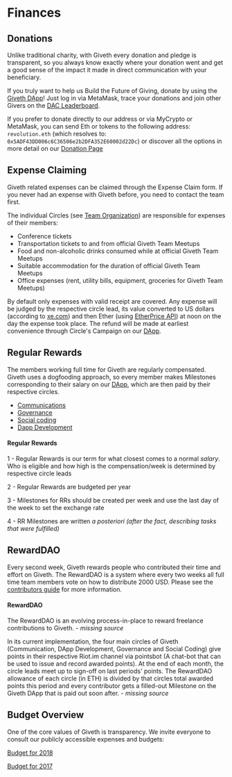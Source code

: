 # Finances

## <a name="donations">Donations</a>

Unlike traditional charity, with Giveth every donation and pledge is transparent, so you always know exactly where your donation went and get a good sense of the impact it made in direct communication with your beneficiary.

If you truly want to help us Build the Future of Giving, donate by using the [Giveth DApp](https://beta.giveth.io/)! Just log in via MetaMask, trace your donations and join other Givers on the [DAC Leaderboard](https://leaderboard.giveth.io).

If you prefer to donate directly to our address or via MyCrypto or MetaMask, you can send Eth or tokens to the following address:
```revolution.eth``` (which resolves to: ```0x5ADF43DD006c6C36506e2b2DFA352E60002d22Dc```) or discover all the options in more detail on our [Donation Page](https://giveth.io/donate)


## <a name="finances_expenses">Expense Claiming</a>

Giveth related expenses can be claimed through the Expense Claim form. If you never had an expense with Giveth before, you need to contact the team first.

The individual Circles (see [Team Organization](../team-organisation/)) are responsible for expenses of their members:

- Conference tickets
- Transportation tickets to and from official Giveth Team Meetups
- Food and non-alcoholic drinks consumed while at official Giveth Team Meetups
- Suitable accommodation for the duration of official Giveth Team Meetups
- Office expenses (rent,  utility bills, equipment, groceries for Giveth Team Meetups)

By default only expenses with valid receipt are covered. Any expense will be judged by the respective circle lead, its value converted to US dollars (according to [xe.com](http://www.xe.com)) and then Ether (using [EtherPrice API](https://etherchain.org/documentation/api/)) at noon on the day the expense took place. The refund will be made at earliest convenience through Circle's Campaign on our [DApp](https://alpha.giveth.io/).

## <a name="finances_regular">Regular Rewards</a>

The members working full time for Giveth are regularly compensated. Giveth uses a dogfooding approach, so every member makes Milestones corresponding to their salary on our [DApp](https://beta.giveth.io/dacs/5b37da13a239ac21b383d4da), which are then paid by their respective circles.

* [Communications](https://beta.giveth.io/campaigns/5b3789513a65c31e4e4e8328)
* [Governance](https://beta.giveth.io/campaigns/5b37e5caa239ac21b383d4dd)
* [Social coding](https://beta.giveth.io/campaigns/5b3b3a34329bc64ae74d13cd)
* [Dapp Development](https://beta.giveth.io/campaigns/5b39d45e14cec916d00dab20)

#### Regular Rewards
1 - Regular Rewards is our term for what closest comes to a normal *salary*. Who is eligible and how high is the compensation/week is determined by respective circle leads

2 - Regular Rewards are budgeted per year

3 - Milestones for RRs should be created per week and use the last day of the week to set the exchange rate

4 - RR Milestones are written *a posteriori (after the fact, describing tasks that were fulfilled)*

## <a name="finances_reward_dao">RewardDAO</a>

Every second week, Giveth rewards people who contributed their time and effort on Giveth. The RewardDAO is a system where every two weeks all full time team members vote on how to distribute 2000 USD. Please see the [contributors guide](../contributors-guide/) for more information.

#### RewardDAO
The RewardDAO is an evolving process-in-place to reward freelance contributions to Giveth. - *missing source*

In its current implementation, the four main circles of Giveth (Communication, DApp Development, Governance and Social Coding) give points in their respective Riot.im channel via pointsbot (A chat-bot that can be used to issue and record awarded points). At the end of each month, the circle leads meet up to sign-off on last periods' points. The RewardDAO allowance of each circle (in ETH) is divided by that circles total awarded points this period and every contributor gets a filled-out Milestone on the Giveth DApp that is paid out soon after. - *missing source*

## <a name="finances_budget">Budget Overview</a>
One of the core values of Giveth is transparency. We invite everyone to consult our publicly accessible expenses and budgets:

 [Budget for 2018](https://docs.google.com/spreadsheets/d/1Qg7OiQ42jmsW3HCgtGA-v5NfxMEAR5SMo_oc7AtEqTE/edit?usp=sharing)

 [Budget for 2017](https://docs.google.com/spreadsheets/d/1Qg7OiQ42jmsW3HCgtGA-v5NfxMEAR5SMo_oc7AtEqTE/edit?usp=sharing)
